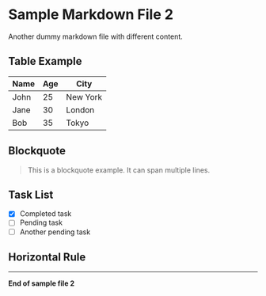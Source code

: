 # Sample Markdown File 2

Another dummy markdown file with different content.

## Table Example

| Name | Age | City |
|------|-----|------|
| John | 25 | New York |
| Jane | 30 | London |
| Bob | 35 | Tokyo |

## Blockquote

> This is a blockquote example.
> It can span multiple lines.

## Task List

- [x] Completed task
- [ ] Pending task
- [ ] Another pending task

## Horizontal Rule

---

**End of sample file 2**

